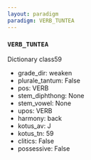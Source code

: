 ```yaml
---
layout: paradigm
paradigm: VERB_TUNTEA
---
```

### ` VERB_TUNTEA `

Dictionary class59
* grade_dir: weaken
* plurale_tantum: False
* pos: VERB
* stem_diphthong: None
* stem_vowel: None
* upos: VERB
* harmony: back
* kotus_av: J
* kotus_tn: 59
* clitics: False
* possessive: False
